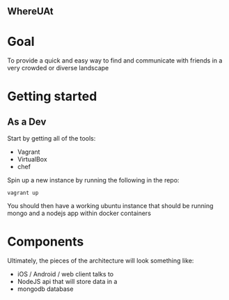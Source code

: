 WhereUAt
--------

# Goal
To provide a quick and easy way to find and communicate with friends in a very crowded or diverse landscape



# Getting started
## As a Dev

Start by getting all of the tools:
* Vagrant
* VirtualBox
* chef

Spin up a new instance by running the following in the repo:

```shell
vagrant up
```

You should then have a working ubuntu instance that should be running mongo and a nodejs app within docker containers


# Components

Ultimately, the pieces of the architecture will look something like:

* iOS / Android / web client talks to
* NodeJS api that will store data in a
* mongodb database
